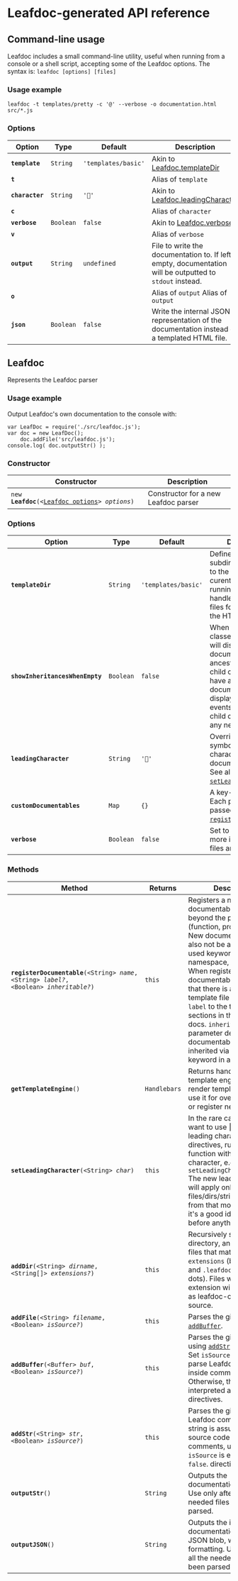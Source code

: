 # Leafdoc-generated API reference

## Command-line usage

<p>Leafdoc includes a small command-line utility, useful when running from a console or a shell script, accepting some of the Leafdoc options. The syntax is:
<code>leafdoc [options] [files]</code></p>


### Usage example







<p><code>leafdoc -t templates/pretty -c &#39;@&#39; --verbose -o documentation.html src/*.js</code></p>






### Options






<table><thead>
	<tr>
		<th>Option</th>
		<th>Type</th>
		<th>Default</th>
		<th>Description</th>
	</tr>
	</thead><tbody>
	<tr id='command-line-usage-template'>
		<td><code><b>template</b></code></td>
		<td><code>String</code>
		<td><code>&#x27;templates/basic&#x27;</code></td>
		<td>Akin to <a href="#leafdoc.templatedir">Leafdoc.templateDir</a></td>
	</tr>
	<tr id='command-line-usage-t'>
		<td><code><b>t</b></code></td>
		<td><code></code>
		<td><code></code></td>
		<td>Alias of <code>template</code></td>
	</tr>
	<tr id='command-line-usage-character'>
		<td><code><b>character</b></code></td>
		<td><code>String</code>
		<td><code>&#x27;🍂&#x27;</code></td>
		<td>Akin to <a href="#leafdoc.leadingcharacter">Leafdoc.leadingCharacter</a></td>
	</tr>
	<tr id='command-line-usage-c'>
		<td><code><b>c</b></code></td>
		<td><code></code>
		<td><code></code></td>
		<td>Alias of <code>character</code></td>
	</tr>
	<tr id='command-line-usage-verbose'>
		<td><code><b>verbose</b></code></td>
		<td><code>Boolean</code>
		<td><code>false</code></td>
		<td>Akin to <a href="#leafdoc.verbose">Leafdoc.verbose</a></td>
	</tr>
	<tr id='command-line-usage-v'>
		<td><code><b>v</b></code></td>
		<td><code></code>
		<td><code></code></td>
		<td>Alias of <code>verbose</code></td>
	</tr>
	<tr id='command-line-usage-output'>
		<td><code><b>output</b></code></td>
		<td><code>String</code>
		<td><code>undefined</code></td>
		<td>File to write the documentation to. If left empty, documentation will be outputted to <code>stdout</code> instead.</td>
	</tr>
	<tr id='command-line-usage-o'>
		<td><code><b>o</b></code></td>
		<td><code></code>
		<td><code></code></td>
		<td>Alias of <code>output</code>
Alias of <code>output</code></td>
	</tr>
	<tr id='command-line-usage-json'>
		<td><code><b>json</b></code></td>
		<td><code>Boolean</code>
		<td><code>false</code></td>
		<td>Write the internal JSON representation of the documentation instead of a templated HTML file.</td>
	</tr>
</tbody></table>





## Leafdoc

<p>Represents the Leafdoc parser</p>


### Usage example







<p>Output Leafdoc&#39;s own documentation to the console with:</p>
<pre><code>var LeafDoc = require(&#39;./src/leafdoc.js&#39;);
var doc = new LeafDoc();
    doc.addFile(&#39;src/leafdoc.js&#39;);
console.log( doc.outputStr() );
</code></pre>





### Constructor






<table><thead>
	<tr>
		<th>Constructor</th>
		<th>Description</th>
	</tr>
	</thead><tbody>
	<tr id='leafdoc-leafdoc'>
		<td><code>new <b>Leafdoc</b>(<nobr>&lt;<a href='#leafdoc-option'>Leafdoc options</a>&gt; <i>options</i></nobr>)</nobr></code></td>
		<td>Constructor for a new Leafdoc parser</td>
	</tr>
</tbody></table>




### Options






<table><thead>
	<tr>
		<th>Option</th>
		<th>Type</th>
		<th>Default</th>
		<th>Description</th>
	</tr>
	</thead><tbody>
	<tr id='leafdoc-templatedir'>
		<td><code><b>templateDir</b></code></td>
		<td><code>String</code>
		<td><code>&#x27;templates/basic&#x27;</code></td>
		<td>Defines which subdirectory (relative to the directory the curent JS
script is running) holds the handlebars template files for building up the HTML.</td>
	</tr>
	<tr id='leafdoc-showinheritanceswhenempty'>
		<td><code><b>showInheritancesWhenEmpty</b></code></td>
		<td><code>Boolean</code>
		<td><code>false</code></td>
		<td>When <code>true</code>, child classes/namespaces will display documentables from ancestors, even if the child class doesn&#39;t have any of such documentables.
e.g. display inherited events even if the child doesn&#39;t define any new events.</td>
	</tr>
	<tr id='leafdoc-leadingcharacter'>
		<td><code><b>leadingCharacter</b></code></td>
		<td><code>String</code>
		<td><code>&#x27;🍂&#x27;</code></td>
		<td>Overrides the Leaf symbol as the leading character for documentation lines.
See also <a href="#leafdoc-setleadingcharacter"><code>setLeadingCharacter</code></a>.</td>
	</tr>
	<tr id='leafdoc-customdocumentables'>
		<td><code><b>customDocumentables</b></code></td>
		<td><code>Map</code>
		<td><code>{}</code></td>
		<td>A key-value map. Each pair will be passed to <a href="#leafdoc-registerdocumentable"><code>registerDocumentable</code></a>.</td>
	</tr>
	<tr id='leafdoc-verbose'>
		<td><code><b>verbose</b></code></td>
		<td><code>Boolean</code>
		<td><code>false</code></td>
		<td>Set to <code>true</code> to display more information as files are being read.</td>
	</tr>
</tbody></table>




### Methods






<table><thead>
	<tr>
		<th>Method</th>
		<th>Returns</th>
		<th>Description</th>
	</tr>
	</thead><tbody>
	<tr id='leafdoc-registerdocumentable'>
		<td><code><b>registerDocumentable</b>(<nobr>&lt;String&gt; <i>name</i></nobr>, <nobr>&lt;String&gt; <i>label?</i></nobr>, <nobr>&lt;Boolean&gt; <i>inheritable?</i></nobr>)</nobr></code></td>
		<td><code>this</code></td>
		<td>Registers a new documentable type, beyond the preset ones (function,
property, etc). New documentable should also not be an already used
keyword (class, namespace, inherits, etc).
When registering new documentables, make sure that there is an appropriate
template file for it.
Set <code>label</code> to the text for the sections in the generated docs.
<code>inheritable</code> parameter determines documentable can be inherited via inherits keyword in a subclass.</td>
	</tr>
	<tr id='leafdoc-gettemplateengine'>
		<td><code><b>getTemplateEngine</b>()</nobr></code></td>
		<td><code>Handlebars</code></td>
		<td>Returns handlebars template engine used to render templates.
You can use it for override helpers or register new.</td>
	</tr>
	<tr id='leafdoc-setleadingcharacter'>
		<td><code><b>setLeadingCharacter</b>(<nobr>&lt;String&gt; <i>char</i></nobr>)</nobr></code></td>
		<td><code>this</code></td>
		<td>In the rare case you don&#39;t want to use &#x1f342; as the leading character for
leaf directives, run this function with the desired character, e.g.
<code>setLeadingCharacter(&#39;@&#39;);</code>
The new leading character will apply only to files/dirs/strings parsed from
that moment on, so it&#39;s a good idea to call this before anything else.</td>
	</tr>
	<tr id='leafdoc-adddir'>
		<td><code><b>addDir</b>(<nobr>&lt;String&gt; <i>dirname</i></nobr>, <nobr>&lt;String[]&gt; <i>extensions?</i></nobr>)</nobr></code></td>
		<td><code>this</code></td>
		<td>Recursively scans a directory, and parses any files that match the
given <code>extensions</code> (by default <code>.js</code> and <code>.leafdoc</code>, mind the dots).
Files with a <code>.leafdoc</code> extension will be treated as leafdoc-only
instead of source.</td>
	</tr>
	<tr id='leafdoc-addfile'>
		<td><code><b>addFile</b>(<nobr>&lt;String&gt; <i>filename</i></nobr>, <nobr>&lt;Boolean&gt; <i>isSource?</i></nobr>)</nobr></code></td>
		<td><code>this</code></td>
		<td>Parses the given file using <a href="#leafdoc-addbuffer"><code>addBuffer</code></a>.</td>
	</tr>
	<tr id='leafdoc-addbuffer'>
		<td><code><b>addBuffer</b>(<nobr>&lt;Buffer&gt; <i>buf</i></nobr>, <nobr>&lt;Boolean&gt; <i>isSource?</i></nobr>)</nobr></code></td>
		<td><code>this</code></td>
		<td>Parses the given buffer using <a href="#leafdoc-addstr"><code>addStr</code></a> underneath. Set <code>isSource</code> to <code>true</code> to parse Leafdoc directives inside comment blocks. Otherwise, the whole file is interpreted as Leafdoc directives.</td>
	</tr>
	<tr id='leafdoc-addstr'>
		<td><code><b>addStr</b>(<nobr>&lt;String&gt; <i>str</i></nobr>, <nobr>&lt;Boolean&gt; <i>isSource?</i></nobr>)</nobr></code></td>
		<td><code>this</code></td>
		<td>Parses the given string for Leafdoc comments. The string is assumed to
be source code with comments, unless <code>isSource</code> is explicitly set to <code>false</code>.
directive.</td>
	</tr>
	<tr id='leafdoc-outputstr'>
		<td><code><b>outputStr</b>()</nobr></code></td>
		<td><code>String</code></td>
		<td>Outputs the documentation to a string.
Use only after all the needed files have been parsed.</td>
	</tr>
	<tr id='leafdoc-outputjson'>
		<td><code><b>outputJSON</b>()</nobr></code></td>
		<td><code>String</code></td>
		<td>Outputs the internal documentation tree to a JSON blob, without any formatting.
Use only after all the needed files have been parsed.</td>
	</tr>
</tbody></table>






